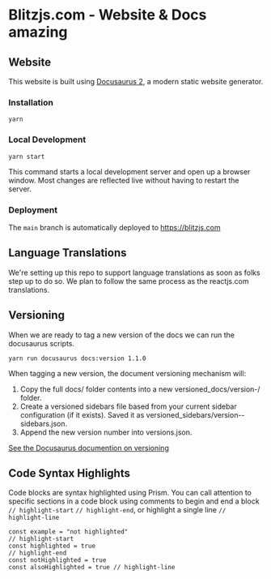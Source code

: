 # Blitzjs.com - Website & Docs amazing 

## Website

This website is built using [Docusaurus 2](https://v2.docusaurus.io/), a modern static website generator.

### Installation

```
yarn
```

### Local Development

```
yarn start
```

This command starts a local development server and open up a browser window. Most changes are reflected live without having to restart the server.

### Deployment

The `main` branch is automatically deployed to https://blitzjs.com

## Language Translations

We're setting up this repo to support language translations as soon as folks step up to do so. We plan to follow the same process as the reactjs.com translations.

## Versioning

When we are ready to tag a new version of the docs we can run the docusaurus scripts.

```
yarn run docusaurus docs:version 1.1.0
```

When tagging a new version, the document versioning mechanism will:

1. Copy the full docs/ folder contents into a new versioned_docs/version-/ folder.
2. Create a versioned sidebars file based from your current sidebar configuration (if it exists). Saved it as versioned_sidebars/version--sidebars.json.
3. Append the new version number into versions.json.

[See the Docusaurus documention on versioning](https://v2.docusaurus.io/docs/versioning/#tagging-a-new-version)

## Code Syntax Highlights

Code blocks are syntax highlighted using Prism. You can call attention to specific sections in a code block using comments to begin and end a block `// highlight-start` `// highlight-end`, or highlight a single line `// highlight-line`

```
const example = "not highlighted"
// highlight-start
const highlighted = true
// highlight-end
const notHighlighted = true
const alsoHighlighted = true // highlight-line
```
